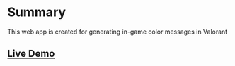 # Summary

This web app is created for generating in-game color messages in Valorant

## [Live Demo](https://color-messages.herokuapp.com/)
